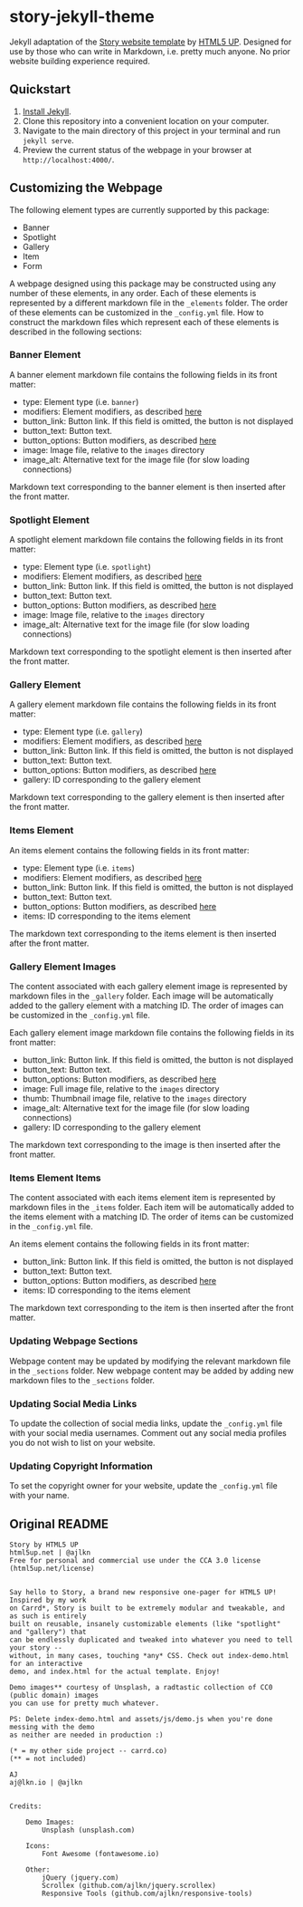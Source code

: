 # story-jekyll-theme
Jekyll adaptation of the [Story website template](https://html5up.net/uploads/demos/story/) by [HTML5 UP](https://html5up.net).  Designed for use by those who can write in Markdown, i.e. pretty much anyone.  No prior website building experience required.

## Quickstart

 1. [Install Jekyll](https://jekyllrb.com/docs/installation/).
 2. Clone this repository into a convenient location on your computer.
 3. Navigate to the main directory of this project in your terminal and run `jekyll serve`.
 4. Preview the current status of the webpage in your browser at `http://localhost:4000/`.

## Customizing the Webpage

The following element types are currently supported by this package:
 - Banner
 - Spotlight
 - Gallery
 - Item
 - Form

A webpage designed using this package may be constructed using any number of these elements, in any order.  Each of these elements is represented by a different markdown file in the `_elements` folder.  The order of these elements can be customized in the `_config.yml` file.  How to construct the markdown files which represent each of these elements is described in the following sections:

### Banner Element

A banner element markdown file contains the following fields in its front matter: 
 - type: Element type (i.e. `banner`)
 - modifiers: Element modifiers, as described [here](https://html5up.net/uploads/demos/story/)
 - button_link: Button link.  If this field is omitted, the button is not displayed
 - button_text: Button text.
 - button_options: Button modifiers, as described [here](https://html5up.net/uploads/demos/story/)
 - image: Image file, relative to the `images` directory
 - image_alt: Alternative text for the image file (for slow loading connections)

Markdown text corresponding to the banner element is then inserted after the front matter.

### Spotlight Element

A spotlight element markdown file contains the following fields in its front matter: 
 - type: Element type (i.e. `spotlight`)
 - modifiers: Element modifiers, as described [here](https://html5up.net/uploads/demos/story/)
 - button_link: Button link.  If this field is omitted, the button is not displayed
 - button_text: Button text.
 - button_options: Button modifiers, as described [here](https://html5up.net/uploads/demos/story/)
 - image: Image file, relative to the `images` directory
 - image_alt: Alternative text for the image file (for slow loading connections)

Markdown text corresponding to the spotlight element is then inserted after the front matter.

### Gallery Element

A gallery element markdown file contains the following fields in its front matter: 
 - type: Element type (i.e. `gallery`)
 - modifiers: Element modifiers, as described [here](https://html5up.net/uploads/demos/story/)
 - button_link: Button link.  If this field is omitted, the button is not displayed
 - button_text: Button text.
 - button_options: Button modifiers, as described [here](https://html5up.net/uploads/demos/story/)
 - gallery: ID corresponding to the gallery element

Markdown text corresponding to the gallery element is then inserted after the front matter.

### Items Element

An items element contains the following fields in its front matter: 
 - type: Element type (i.e. `items`)
 - modifiers: Element modifiers, as described [here](https://html5up.net/uploads/demos/story/)
 - button_link: Button link.  If this field is omitted, the button is not displayed
 - button_text: Button text.
 - button_options: Button modifiers, as described [here](https://html5up.net/uploads/demos/story/)
 - items: ID corresponding to the items element

The markdown text corresponding to the items element is then inserted after the front matter.

### Gallery Element Images

The content associated with each gallery element image is represented by markdown files in the `_gallery` folder.  Each image will be automatically added to the gallery element with a matching ID.  The order of images can be customized in the `_config.yml` file.

Each gallery element image markdown file contains the following fields in its front matter:
 - button_link: Button link.  If this field is omitted, the button is not displayed
 - button_text: Button text.
 - button_options: Button modifiers, as described [here](https://html5up.net/uploads/demos/story/)
 - image: Full image file, relative to the `images` directory
 - thumb: Thumbnail image file, relative to the `images` directory
 - image_alt: Alternative text for the image file (for slow loading connections)
 - gallery: ID corresponding to the gallery element

The markdown text corresponding to the image is then inserted after the front matter.

### Items Element Items

The content associated with each items element item is represented by markdown files in the `_items` folder.  Each item will be automatically added to the items element with a matching ID.  The order of items can be customized in the `_config.yml` file.

An items element contains the following fields in its front matter: 
 - button_link: Button link.  If this field is omitted, the button is not displayed
 - button_text: Button text.
 - button_options: Button modifiers, as described [here](https://html5up.net/uploads/demos/story/)
 - items: ID corresponding to the items element

The markdown text corresponding to the item is then inserted after the front matter.

### Updating Webpage Sections

Webpage content may be updated by modifying the relevant markdown file in the `_sections` folder.  New webpage content may be added by adding new markdown files to the `_sections` folder.

### Updating Social Media Links

To update the collection of social media links, update the `_config.yml` file with your social media usernames.  Comment out any social media profiles you do not wish to list on your website. 

### Updating Copyright Information

To set the copyright owner for your website, update the `_config.yml` file with your name.

## Original README
```
Story by HTML5 UP
html5up.net | @ajlkn
Free for personal and commercial use under the CCA 3.0 license (html5up.net/license)


Say hello to Story, a brand new responsive one-pager for HTML5 UP! Inspired by my work
on Carrd*, Story is built to be extremely modular and tweakable, and as such is entirely
built on reusable, insanely customizable elements (like "spotlight" and "gallery") that
can be endlessly duplicated and tweaked into whatever you need to tell your story --
without, in many cases, touching *any* CSS. Check out index-demo.html for an interactive
demo, and index.html for the actual template. Enjoy!

Demo images** courtesy of Unsplash, a radtastic collection of CC0 (public domain) images
you can use for pretty much whatever.

PS: Delete index-demo.html and assets/js/demo.js when you're done messing with the demo
as neither are needed in production :)

(* = my other side project -- carrd.co)
(** = not included)

AJ
aj@lkn.io | @ajlkn


Credits:

	Demo Images:
		Unsplash (unsplash.com)

	Icons:
		Font Awesome (fontawesome.io)

	Other:
		jQuery (jquery.com)
		Scrollex (github.com/ajlkn/jquery.scrollex)
		Responsive Tools (github.com/ajlkn/responsive-tools)
```
